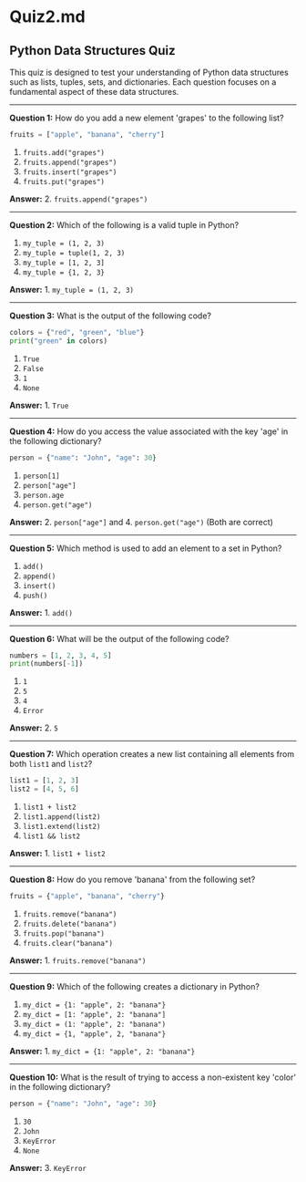 # Quiz2.md

## Python Data Structures Quiz

This quiz is designed to test your understanding of Python data structures such as lists, tuples, sets, and dictionaries. Each question focuses on a fundamental aspect of these data structures.

---

**Question 1:** How do you add a new element 'grapes' to the following list?

```python
fruits = ["apple", "banana", "cherry"]
```

1. `fruits.add("grapes")`
2. `fruits.append("grapes")`
3. `fruits.insert("grapes")`
4. `fruits.put("grapes")`

**Answer:** 2. `fruits.append("grapes")`

---

**Question 2:** Which of the following is a valid tuple in Python?

1. `my_tuple = (1, 2, 3)`
2. `my_tuple = tuple(1, 2, 3)`
3. `my_tuple = [1, 2, 3]`
4. `my_tuple = {1, 2, 3}`

**Answer:** 1. `my_tuple = (1, 2, 3)`

---

**Question 3:** What is the output of the following code?

```python
colors = {"red", "green", "blue"}
print("green" in colors)
```

1. `True`
2. `False`
3. `1`
4. `None`

**Answer:** 1. `True`

---

**Question 4:** How do you access the value associated with the key 'age' in the following dictionary?

```python
person = {"name": "John", "age": 30}
```

1. `person[1]`
2. `person["age"]`
3. `person.age`
4. `person.get("age")`

**Answer:** 2. `person["age"]` and 4. `person.get("age")` (Both are correct)

---

**Question 5:** Which method is used to add an element to a set in Python?

1. `add()`
2. `append()`
3. `insert()`
4. `push()`

**Answer:** 1. `add()`

---

**Question 6:** What will be the output of the following code?

```python
numbers = [1, 2, 3, 4, 5]
print(numbers[-1])
```

1. `1`
2. `5`
3. `4`
4. `Error`

**Answer:** 2. `5`

---

**Question 7:** Which operation creates a new list containing all elements from both `list1` and `list2`?

```python
list1 = [1, 2, 3]
list2 = [4, 5, 6]
```

1. `list1 + list2`
2. `list1.append(list2)`
3. `list1.extend(list2)`
4. `list1 && list2`

**Answer:** 1. `list1 + list2`

---

**Question 8:** How do you remove 'banana' from the following set?

```python
fruits = {"apple", "banana", "cherry"}
```

1. `fruits.remove("banana")`
2. `fruits.delete("banana")`
3. `fruits.pop("banana")`
4. `fruits.clear("banana")`

**Answer:** 1. `fruits.remove("banana")`

---

**Question 9:** Which of the following creates a dictionary in Python?

1. `my_dict = {1: "apple", 2: "banana"}`
2. `my_dict = [1: "apple", 2: "banana"]`
3. `my_dict = (1: "apple", 2: "banana")`
4. `my_dict = {1, "apple", 2, "banana"}`

**Answer:** 1. `my_dict = {1: "apple", 2: "banana"}`

---

**Question 10:** What is the result of trying to access a non-existent key 'color' in the following dictionary?

```python
person = {"name": "John", "age": 30}
```

1. `30`
2. `John`
3. `KeyError`
4. `None`

**Answer:** 3. `KeyError`
